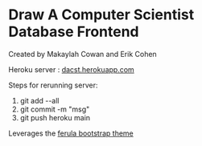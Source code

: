 # Draw A Computer Scientist Database Frontend

Created by Makaylah Cowan and Erik Cohen

Heroku server : [dacst.herokuapp.com](https://dacst.herokuapp.com/)

Steps for rerunning server:

1. git add --all
2. git commit -m "msg"
3. git push heroku main


Leverages the [ferula bootstrap theme](https://bootstrap-themes.com/ferula/index.html)
